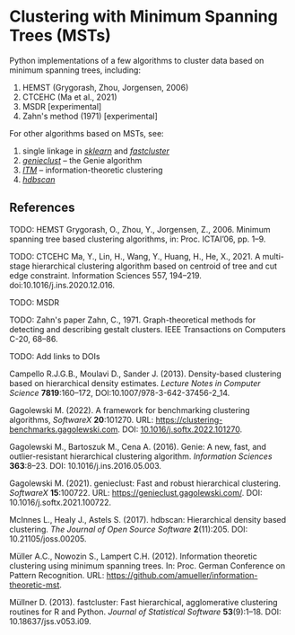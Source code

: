 # Clustering with Minimum Spanning Trees (MSTs)

Python implementations of a few algorithms to cluster data based on
minimum spanning trees, including:

1. HEMST (Grygorash, Zhou, Jorgensen, 2006)
2. CTCEHC (Ma et al., 2021)
3. MSDR \[experimental\]
4. Zahn's method (1971) \[experimental\]


For other algorithms based on MSTs, see:

1. single linkage in [*sklearn*](https://scikit-learn.org/stable/index.html) and [*fastcluster*](https://pypi.org/project/fastcluster/)
2. [*genieclust*](https://genieclust.gagolewski.com/) – the Genie algorithm
3. [*ITM*](https://github.com/amueller/information-theoretic-mst) – information-theoretic clustering
4. [*hdbscan*](https://hdbscan.readthedocs.io)



## References

TODO: HEMST Grygorash, O., Zhou, Y., Jorgensen, Z., 2006. Minimum spanning tree based clustering algorithms, in: Proc. ICTAI’06, pp. 1–9.

TODO: CTCEHC Ma, Y., Lin, H., Wang, Y., Huang, H., He, X., 2021. A multi-stage hierarchical clustering algorithm based on centroid of tree and cut edge
constraint. Information Sciences 557, 194–219. doi:10.1016/j.ins.2020.12.016.

TODO: MSDR

TODO: Zahn's paper Zahn, C., 1971. Graph-theoretical methods for detecting and describing gestalt clusters. IEEE Transactions on Computers C-20, 68–86.

TODO: Add links to DOIs



Campello R.J.G.B., Moulavi D., Sander J. (2013).
Density-based clustering based on hierarchical density estimates.
*Lecture Notes in Computer Science* **7819**:160–172, DOI:10.1007/978-3-642-37456-2_14.

Gagolewski M. (2022). A framework for benchmarking clustering algorithms,
*SoftwareX* **20**:101270.
URL: <https://clustering-benchmarks.gagolewski.com>.
DOI: [10.1016/j.softx.2022.101270](https://doi.org/10.1016/j.softx.2022.101270).

Gagolewski M., Bartoszuk M., Cena A. (2016). Genie: A new, fast, and outlier-resistant hierarchical clustering algorithm. *Information Sciences* **363**:8–23. DOI: 10.1016/j.ins.2016.05.003.

Gagolewski M. (2021). genieclust: Fast and robust hierarchical clustering. *SoftwareX* **15**:100722.
URL: <https://genieclust.gagolewski.com/>.
DOI: 10.1016/j.softx.2021.100722.

McInnes L., Healy J., Astels S. (2017). hdbscan: Hierarchical density based clustering. *The Journal of Open Source Software* **2**(11):205. DOI: 10.21105/joss.00205.

Müller A.C., Nowozin S., Lampert C.H. (2012). Information theoretic clustering using minimum spanning trees. In: Proc. German Conference on Pattern Recognition. URL: <https://github.com/amueller/information-theoretic-mst>.

Müllner D. (2013). fastcluster: Fast hierarchical, agglomerative clustering routines for R and Python. *Journal of Statistical Software* **53**(9):1–18. DOI: 10.18637/jss.v053.i09.

